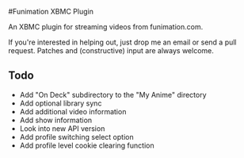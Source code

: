 #Funimation XBMC Plugin

An XBMC plugin for streaming videos from funimation.com.

If you're interested in helping out, just drop me an email or send a pull
request. Patches and (constructive) input are always welcome.

Todo
----
+ Add "On Deck" subdirectory to the "My Anime" directory
+ Add optional library sync
+ Add additional video information
+ Add show information
+ Look into new API version
+ Add profile switching select option
+ Add profile level cookie clearing function
